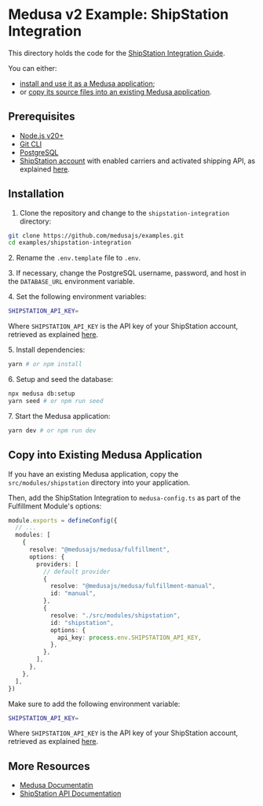 # Medusa v2 Example: ShipStation Integration

This directory holds the code for the [ShipStation Integration Guide](https://docs.medusajs.com/resources/integrations/guides/shipstation).

You can either:

- [install and use it as a Medusa application](#installation);
- or [copy its source files into an existing Medusa application](#copy-into-existing-medusa-application).

## Prerequisites

- [Node.js v20+](https://nodejs.org/en/download)
- [Git CLI](https://git-scm.com/downloads)
- [PostgreSQL](https://www.postgresql.org/download/)
- [ShipStation account](https://www.shipstation.com/start-a-free-trial) with enabled carriers and activated shipping API, as explained [here](https://docs.medusajs.com/resources/integrations/guides/shipstation#step-2-prepare-shipstation-account).

## Installation

1. Clone the repository and change to the `shipstation-integration` directory:

```bash
git clone https://github.com/medusajs/examples.git
cd examples/shipstation-integration
```

2\. Rename the `.env.template` file to `.env`.

3\. If necessary, change the PostgreSQL username, password, and host in the `DATABASE_URL` environment variable.

4\. Set the following environment variables:

```bash
SHIPSTATION_API_KEY=
```

Where `SHIPSTATION_API_KEY` is the API key of your ShipStation account, retrieved as explained [here](https://docs.medusajs.com/resources/integrations/guides/shipstation#add-module-to-configurations).

5\. Install dependencies:

```bash
yarn # or npm install
```

6\. Setup and seed the database:

```bash
npx medusa db:setup
yarn seed # or npm run seed
```

7\. Start the Medusa application:

```bash
yarn dev # or npm run dev
```

## Copy into Existing Medusa Application

If you have an existing Medusa application, copy the `src/modules/shipstation` directory into your application.

Then, add the ShipStation Integration to `medusa-config.ts` as part of the Fulfillment Module's options:

```ts
module.exports = defineConfig({
  // ...
  modules: [
    {
      resolve: "@medusajs/medusa/fulfillment",
      options: {
        providers: [
          // default provider
          {
            resolve: "@medusajs/medusa/fulfillment-manual",
            id: "manual",
          },
          {
            resolve: "./src/modules/shipstation",
            id: "shipstation",
            options: {
              api_key: process.env.SHIPSTATION_API_KEY,
            },
          },
        ],
      },
    },
  ],
})
```

Make sure to add the following environment variable:

```bash
SHIPSTATION_API_KEY=
```

Where `SHIPSTATION_API_KEY` is the API key of your ShipStation account, retrieved as explained [here](https://docs.medusajs.com/resources/integrations/guides/shipstation#add-module-to-configurations).

## More Resources

- [Medusa Documentatin](https://docs.medusajs.com)
- [ShipStation API Documentation](https://docs.shipstation.com/getting-started)
